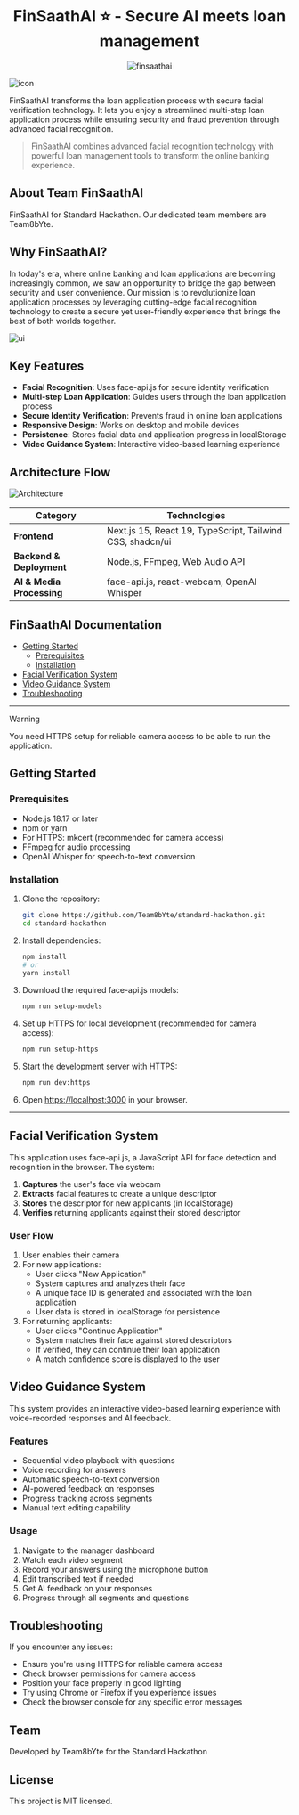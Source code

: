 <div align="center">

# FinSaathAI ⭐ - Secure AI meets loan management

![finsaathai]()
</div>

![icon](https://github.com/user-attachments/assets/9c2b9e8e-0a47-4ca8-9a13-e46fe4936101)

FinSaathAI transforms the loan application process with secure facial verification technology. It lets you enjoy a streamlined multi-step loan application process while ensuring security and fraud prevention through advanced facial recognition.

> FinSaathAI combines advanced facial recognition technology with powerful loan management tools to transform the online banking experience.

## About Team FinSaathAI

FinSaathAI for Standard Hackathon. Our dedicated team members are Team8bYte.

## Why FinSaathAI? 
In today's era, where online banking and loan applications are becoming increasingly common, we saw an opportunity to bridge the gap between security and user convenience. Our mission is to revolutionize loan application processes by leveraging cutting-edge facial recognition technology to create a secure yet user-friendly experience that brings the best of both worlds together.

![ui](https://firebasestorage.googleapis.com/v0/b/finsaathai-e0803.firebasestorage.app/o/ui.png?alt=media&token=8ae64d2f-ffe4-4a2e-8bdf-76c0ecfd6910)
<br> 

## Key Features

- **Facial Recognition**: Uses face-api.js for secure identity verification
- **Multi-step Loan Application**: Guides users through the loan application process
- **Secure Identity Verification**: Prevents fraud in online loan applications
- **Responsive Design**: Works on desktop and mobile devices
- **Persistence**: Stores facial data and application progress in localStorage
- **Video Guidance System**: Interactive video-based learning experience

## Architecture Flow 

![Architecture](https://firebasestorage.googleapis.com/v0/b/finsaathai-e0803.firebasestorage.app/o/Architecture_1.jpg?alt=media&token=44da3b1c-e123-41da-b517-e289379abcf9)

| **Category**           | **Technologies**                                      |
|------------------------|------------------------------------------------------|
| **Frontend**          | Next.js 15, React 19, TypeScript, Tailwind CSS, shadcn/ui         |
| **Backend & Deployment** | Node.js, FFmpeg, Web Audio API     |
| **AI & Media Processing** | face-api.js, react-webcam, OpenAI Whisper |  


## FinSaathAI Documentation

- [Getting Started](#getting-started)
  - [Prerequisites](#prerequisites)
  - [Installation](#installation)
- [Facial Verification System](#facial-verification-system)
- [Video Guidance System](#video-guidance-system)
- [Troubleshooting](#troubleshooting)

---

> [!WARNING]  
> You need HTTPS setup for reliable camera access to be able to run the application. 

## Getting Started

### Prerequisites

- Node.js 18.17 or later
- npm or yarn
- For HTTPS: mkcert (recommended for camera access)
- FFmpeg for audio processing
- OpenAI Whisper for speech-to-text conversion

### Installation

1. Clone the repository:
   ```bash
   git clone https://github.com/Team8bYte/standard-hackathon.git
   cd standard-hackathon
   ```

2. Install dependencies:
   ```bash
   npm install
   # or
   yarn install
   ```

3. Download the required face-api.js models:
   ```bash
   npm run setup-models
   ```

4. Set up HTTPS for local development (recommended for camera access):
   ```bash
   npm run setup-https
   ```

5. Start the development server with HTTPS:
   ```bash
   npm run dev:https
   ```

6. Open [https://localhost:3000](https://localhost:3000) in your browser.

---

## Facial Verification System

This application uses face-api.js, a JavaScript API for face detection and recognition in the browser. The system:

1. **Captures** the user's face via webcam
2. **Extracts** facial features to create a unique descriptor
3. **Stores** the descriptor for new applicants (in localStorage)
4. **Verifies** returning applicants against their stored descriptor

### User Flow

1. User enables their camera
2. For new applications:
   - User clicks "New Application"
   - System captures and analyzes their face
   - A unique face ID is generated and associated with the loan application
   - User data is stored in localStorage for persistence
3. For returning applicants:
   - User clicks "Continue Application"
   - System matches their face against stored descriptors
   - If verified, they can continue their loan application
   - A match confidence score is displayed to the user

## Video Guidance System

This system provides an interactive video-based learning experience with voice-recorded responses and AI feedback.

### Features

- Sequential video playback with questions
- Voice recording for answers
- Automatic speech-to-text conversion
- AI-powered feedback on responses
- Progress tracking across segments
- Manual text editing capability

### Usage

1. Navigate to the manager dashboard
2. Watch each video segment
3. Record your answers using the microphone button
4. Edit transcribed text if needed
5. Get AI feedback on your responses
6. Progress through all segments and questions

## Troubleshooting

If you encounter any issues:

- Ensure you're using HTTPS for reliable camera access
- Check browser permissions for camera access
- Position your face properly in good lighting
- Try using Chrome or Firefox if you experience issues
- Check the browser console for any specific error messages

## Team

Developed by Team8bYte for the Standard Hackathon

## License

This project is MIT licensed.
